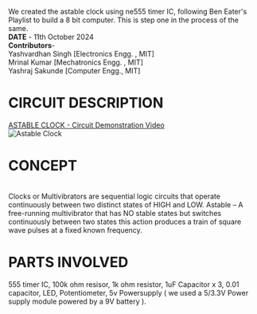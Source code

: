 We created the astable clock using ne555 timer IC, following Ben Eater's Playlist to build a 8 bit computer. This is step one in the process of the same.<br>
**DATE** - 11th October 2024 <br>
**Contributors**- <br>
Yashvardhan Singh [Electronics Engg. , MIT] <br>
Mrinal Kumar [Mechatronics Engg. , MIT] <br>
Yashraj Sakunde [Computer Engg., MIT]<br>

# CIRCUIT DESCRIPTION
[ASTABLE CLOCK - Circuit Demonstration Video](https://youtube.com/shorts/is5EWHqlPvY) 
<br> 
![Astable Clock](https://i.ibb.co/pj4266B/astable.jpg)

# CONCEPT
<br>
Clocks or Multivibrators are sequential logic circuits that operate continuously between two distinct states of HIGH and LOW.
Astable – A free-running multivibrator that has NO stable states but switches continuously between two states this action produces a train of square wave pulses at a fixed known frequency.
<br>

# PARTS INVOLVED

555 timer IC,
100k ohm resisor, 
1k ohm resistor,
1uF Capacitor x 3,
0.01 capacitor,
LED,
Potentiometer,
5v Powersupply ( we used a 5/3.3V Power supply module powered by a 9V battery ).
